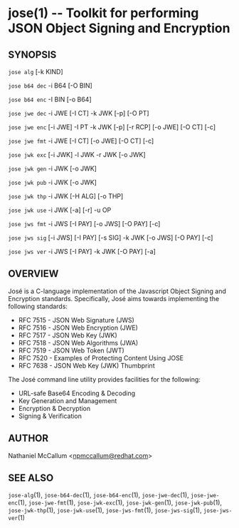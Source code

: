 jose(1) -- Toolkit for performing JSON Object Signing and Encryption
====================================================================

## SYNOPSIS

`jose alg` [-k KIND]

`jose b64 dec` -i B64 [-O BIN]

`jose b64 enc` -I BIN [-o B64]

`jose jwe dec` -i JWE [-I CT] -k JWK [-p] [-O PT]

`jose jwe enc` [-i JWE] -I PT -k JWK [-p] [-r RCP] [-o JWE] [-O CT] [-c]

`jose jwe fmt` -i JWE [-I CT] [-o JWE] [-O CT] [-c]

`jose jwk exc` [-i JWK] -l JWK -r JWK [-o JWK]

`jose jwk gen` -i JWK [-o JWK]

`jose jwk pub` -i JWK [-o JWK]

`jose jwk thp` -i JWK [-H ALG] [-o THP]

`jose jwk use` -i JWK [-a] [-r] -u OP

`jose jws fmt` -i JWS [-I PAY] [-o JWS] [-O PAY] [-c]

`jose jws sig` [-i JWS] [-I PAY] [-s SIG] -k JWK [-o JWS] [-O PAY] [-c]

`jose jws ver` -i JWS [-I PAY] -k JWK [-O PAY] [-a]

## OVERVIEW

José is a C-language implementation of the Javascript Object Signing and
Encryption standards. Specifically, José aims towards implementing the
following standards:

* RFC 7515 - JSON Web Signature (JWS)
* RFC 7516 - JSON Web Encryption (JWE)
* RFC 7517 - JSON Web Key (JWK)
* RFC 7518 - JSON Web Algorithms (JWA)
* RFC 7519 - JSON Web Token (JWT)
* RFC 7520 - Examples of Protecting Content Using JOSE
* RFC 7638 - JSON Web Key (JWK) Thumbprint


The José command line utility provides facilities for the following:

* URL-safe Base64 Encoding & Decoding
* Key Generation and Management
* Encryption & Decryption
* Signing & Verification

## AUTHOR

Nathaniel McCallum &lt;npmccallum@redhat.com&gt;

## SEE ALSO

`jose-alg`(1),
`jose-b64-dec`(1),
`jose-b64-enc`(1),
`jose-jwe-dec`(1),
`jose-jwe-enc`(1),
`jose-jwe-fmt`(1),
`jose-jwk-exc`(1),
`jose-jwk-gen`(1),
`jose-jwk-pub`(1),
`jose-jwk-thp`(1),
`jose-jwk-use`(1),
`jose-jws-fmt`(1),
`jose-jws-sig`(1),
`jose-jws-ver`(1)
